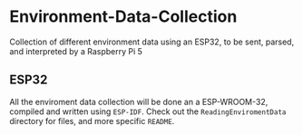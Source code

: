 # Environment-Data-Collection
Collection of different environment data using an ESP32, to be sent, parsed, and interpreted by a Raspberry Pi 5

## ESP32
All the enviroment data collection will be done an a ESP-WROOM-32, compiled and written using `ESP-IDF`. Check out the `ReadingEnviromentData` directory for files, and more specific `README`.
